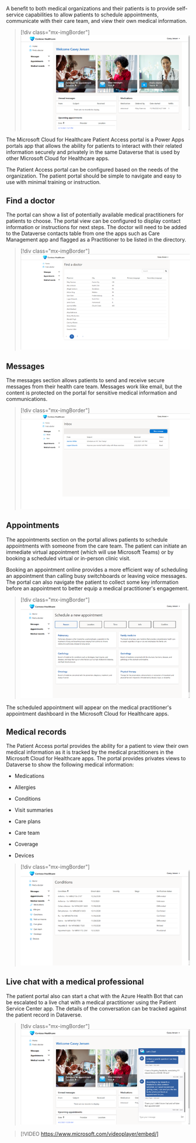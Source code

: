 
A benefit to both medical organizations and their patients is to provide self-service capabilities to allow patients to schedule appointments, communicate with their care team, and view their own medical information.

> [!div class="mx-imgBorder"]
> [![Patient Access portal home page showing starting links to schedule appointments, view messages and find a doctor.](../media/2-1-patient-access.png)](../media/2-1-patient-access.png#lightbox)

The Microsoft Cloud for Healthcare Patient Access portal is a Power Apps portals app that allows the ability for patients to interact with their related information securely and privately in the same Dataverse that is used by other Microsoft Cloud for Healthcare apps.

The Patient Access portal can be configured based on the needs of the organization. The patient portal should be simple to navigate and easy to use with minimal training or instruction.

## Find a doctor

The portal can show a list of potentially available medical practitioners for patients to choose. The portal view can be configured to display contact information or instructions for next steps. The doctor will need to be added to the Dataverse contacts table from one the apps such as Care Management app and flagged as a Practitioner to be listed in the directory.

> [!div class="mx-imgBorder"]
> [![A portal page displaying the "Find a Doctor" page that is listing medical practitioners.](../media/2-2-find-doctor.png)](../media/2-2-find-doctor.png#lightbox)

## Messages

The messages section allows patients to send and receive secure messages from their health care team. Messages work like email, but the content is protected on the portal for sensitive medical information and communications.

> [!div class="mx-imgBorder"]
> [![A portal page on the Patient Access portal showing a list of secure messages from medical practitioners as well as a button to create a new message.](../media/2-3-inbox.png)](../media/2-3-inbox.png#lightbox)

## Appointments

The appointments section on the portal allows patients to schedule appointments with someone from the care team. The patient can initiate an immediate virtual appointment (which will use Microsoft Teams) or by booking a scheduled virtual or in-person clinic visit.

Booking an appointment online provides a more efficient way of scheduling an appointment than calling busy switchboards or leaving voice messages. The portal can also navigate the patient to collect some key information before an appointment to better equip a medical practitioner's engagement.

> [!div class="mx-imgBorder"]
> [![A portal page for patients to schedule new appointments on the Patient Access portal where a patient can provide information prior to an appointment.](../media/2-4-schedule.png)](../media/2-4-schedule.png#lightbox)

The scheduled appointment will appear on the medical practitioner's appointment dashboard in the Microsoft Cloud for Healthcare apps.

## Medical records

The Patient Access portal provides the ability for a patient to view their own medical information as it is tracked by the medical practitioners in the Microsoft Cloud for Healthcare apps. The portal provides privates views to Dataverse to show the following medical information:

- Medications

- Allergies

- Conditions

- Visit summaries

- Care plans

- Care team

- Coverage

- Devices

> [!div class="mx-imgBorder"]
> [![A portal page displaying a patient's medical records. This particular page is showing a list of conditions that the logged in patient has.](../media/2-5-conditions.png)](../media/2-5-conditions.png#lightbox)

## Live chat with a medical professional

The patient portal also can start a chat with the Azure Health Bot that can be escalated to a live chat with a medical practitioner using the Patient Service Center app. The details of the conversation can be tracked against the patient record in Dataverse.

> [!div class="mx-imgBorder"]
> [![Screenshot of the Patient Access portal where a patient is having a chat with a live agent.](../media/2-6-chat.png)](../media/2-6-chat.png#lightbox)

> [!VIDEO https://www.microsoft.com/videoplayer/embed/]
